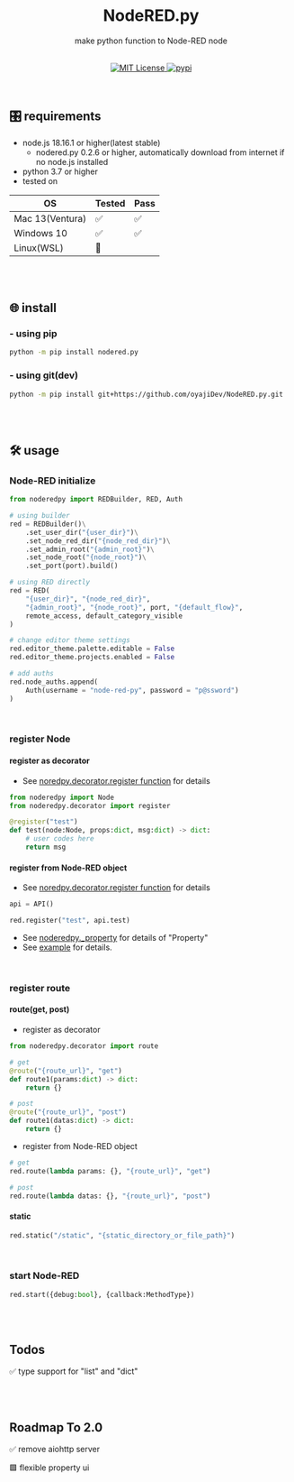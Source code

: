 <h1 align="center">
    NodeRED.py
</h1>
<p align="center">
    make python function to Node-RED node
</p>
<br/>

<div align="center">
    <a href="https://github.com/oyajiDev/HU4PY/blob/main/LICENSE">
        <img src="https://img.shields.io/github/license/oyajiDev/HU4PY.svg" alt="MIT License" />
    </a>
    <a href="https://pypi.org/project/nodered.py/">
        <img src="https://img.shields.io/pypi/v/nodered.py.svg" alt="pypi" />
    </a>
</div>
<br/><br/>

## 🎛️ requirements
- node.js 18.16.1 or higher(latest stable)
  - nodered.py 0.2.6 or higher, automatically download from internet if no node.js installed
- python 3.7 or higher
- tested on

|        OS       | Tested | Pass |
| --------------- | ------ | ---- |
| Mac 13(Ventura) |   ✅   |  ✅  |
| Windows 10      |   ✅   |  ✅  |
| Linux(WSL)      |   🚫   |      |

<br/><br/>

## 🌐 install
### - using pip
```zsh
python -m pip install nodered.py
```

### - using git(dev)
```zsh
python -m pip install git+https://github.com/oyajiDev/NodeRED.py.git
```

<br/><br/>

## 🛠 usage
### Node-RED initialize
```python
from noderedpy import REDBuilder, RED, Auth

# using builder
red = REDBuilder()\
    .set_user_dir("{user_dir}")\
    .set_node_red_dir("{node_red_dir}")\
    .set_admin_root("{admin_root}")\
    .set_node_root("{node_root}")\
    .set_port(port).build()

# using RED directly
red = RED(
    "{user_dir}", "{node_red_dir}",
    "{admin_root}", "{node_root}", port, "{default_flow}",
    remote_access, default_category_visible
)

# change editor theme settings
red.editor_theme.palette.editable = False
red.editor_theme.projects.enabled = False

# add auths
red.node_auths.append(
    Auth(username = "node-red-py", password = "p@ssword")
)
```

<br/>

### register Node
#### register as decorator
- See <a href="https://github.com/oyajiDev/NodeRED.py/blob/08b2295ab537be97ad9e9a2f94154cdcb36685d0/noderedpy/decorator.py#L8">noredpy.decorator.register function</a> for details
```python
from noderedpy import Node
from noderedpy.decorator import register

@register("test")
def test(node:Node, props:dict, msg:dict) -> dict:
    # user codes here
    return msg
```
#### register from Node-RED object
- See <a href="https://github.com/oyajiDev/NodeRED.py/blob/c205b617296d3ef14e93f08e72657fd41ab8d081/noderedpy/_nodered.py#L85">noredpy.decorator.register function</a> for details
```python
api = API()

red.register("test", api.test)
```
- See <a href="https://github.com/oyajiDev/NodeRED.py/blob/08b2295ab537be97ad9e9a2f94154cdcb36685d0/noderedpy/_property.py">noderedpy._property</a> for details of "Property"
- See <a href="https://github.com/oyajiDev/NodeRED.py/blob/master/tests/server_test.py">example</a> for details.

<br>

### register route
#### route(get, post)
- register as decorator
```python
from noderedpy.decorator import route

# get
@route("{route_url}", "get")
def route1(params:dict) -> dict:
    return {}

# post
@route("{route_url}", "post")
def route1(datas:dict) -> dict:
    return {}
```
- register from Node-RED object
```python
# get
red.route(lambda params: {}, "{route_url}", "get")

# post
red.route(lambda datas: {}, "{route_url}", "post")
```

#### static
```python
red.static("/static", "{static_directory_or_file_path}")
```

<br/>

### start Node-RED
```python
red.start({debug:bool}, {callback:MethodType})
```
<br/><br/>

## Todos
✅ type support for "list" and "dict"

<br/><br/>

## Roadmap To 2.0
✅ remove aiohttp server

🟩 flexible property ui
